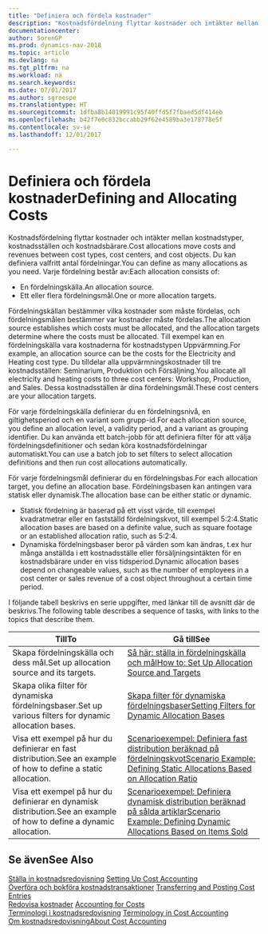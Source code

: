 ```yaml
---
title: "Definiera och fördela kostnader"
description: "Kostnadsfördelning flyttar kostnader och intäkter mellan kostnadstyper, kostnadsställen och kostnadsbärare. Du kan definiera valfritt antal fördelningar."
documentationcenter: 
author: SorenGP
ms.prod: dynamics-nav-2018
ms.topic: article
ms.devlang: na
ms.tgt_pltfrm: na
ms.workload: na
ms.search.keywords: 
ms.date: 07/01/2017
ms.author: sgroespe
ms.translationtype: HT
ms.sourcegitcommit: 1dfba8b14019991c95f40ffd5f7fbaed5df414eb
ms.openlocfilehash: b42f7e0c832bccabb29f62e4589ba3e178778e5f
ms.contentlocale: sv-se
ms.lasthandoff: 12/01/2017

---
```

# <a name="defining-and-allocating-costs"></a><span data-ttu-id="e994f-104">Definiera och fördela kostnader</span><span class="sxs-lookup"><span data-stu-id="e994f-104">Defining and Allocating Costs</span></span>
<span data-ttu-id="e994f-105">Kostnadsfördelning flyttar kostnader och intäkter mellan kostnadstyper, kostnadsställen och kostnadsbärare.</span><span class="sxs-lookup"><span data-stu-id="e994f-105">Cost allocations move costs and revenues between cost types, cost centers, and cost objects.</span></span> <span data-ttu-id="e994f-106">Du kan definiera valfritt antal fördelningar.</span><span class="sxs-lookup"><span data-stu-id="e994f-106">You can define as many allocations as you need.</span></span> <span data-ttu-id="e994f-107">Varje fördelning består av:</span><span class="sxs-lookup"><span data-stu-id="e994f-107">Each allocation consists of:</span></span>  

-   <span data-ttu-id="e994f-108">En fördelningskälla.</span><span class="sxs-lookup"><span data-stu-id="e994f-108">An allocation source.</span></span>  
-   <span data-ttu-id="e994f-109">Ett eller flera fördelningsmål.</span><span class="sxs-lookup"><span data-stu-id="e994f-109">One or more allocation targets.</span></span>  

<span data-ttu-id="e994f-110">Fördelningskällan bestämmer vilka kostnader som måste fördelas, och fördelningsmålen bestämmer var kostnader måste fördelas.</span><span class="sxs-lookup"><span data-stu-id="e994f-110">The allocation source establishes which costs must be allocated, and the allocation targets determine where the costs must be allocated.</span></span> <span data-ttu-id="e994f-111">Till exempel kan en fördelningskälla vara kostnaderna för kostnadstypen Uppvärmning.</span><span class="sxs-lookup"><span data-stu-id="e994f-111">For example, an allocation source can be the costs for the Electricity and Heating cost type.</span></span> <span data-ttu-id="e994f-112">Du tilldelar alla uppvärmningskostnader till tre kostnadsställen: Seminarium, Produktion och Försäljning.</span><span class="sxs-lookup"><span data-stu-id="e994f-112">You allocate all electricity and heating costs to three cost centers: Workshop, Production, and Sales.</span></span> <span data-ttu-id="e994f-113">Dessa kostnadsställen är dina fördelningsmål.</span><span class="sxs-lookup"><span data-stu-id="e994f-113">These cost centers are your allocation targets.</span></span>  

<span data-ttu-id="e994f-114">För varje fördelningskälla definierar du en fördelningsnivå, en giltighetsperiod och en variant som grupp-id.</span><span class="sxs-lookup"><span data-stu-id="e994f-114">For each allocation source, you define an allocation level, a validity period, and a variant as grouping identifier.</span></span> <span data-ttu-id="e994f-115">Du kan använda ett batch-jobb för att definiera filter för att välja fördelningsdefinitioner och sedan köra kostnadsfördelningar automatiskt.</span><span class="sxs-lookup"><span data-stu-id="e994f-115">You can use a batch job to set filters to select allocation definitions and then run cost allocations automatically.</span></span>  

<span data-ttu-id="e994f-116">För varje fördelningsmål definierar du en fördelningsbas.</span><span class="sxs-lookup"><span data-stu-id="e994f-116">For each allocation target, you define an allocation base.</span></span> <span data-ttu-id="e994f-117">Fördelningsbasen kan antingen vara statisk eller dynamisk.</span><span class="sxs-lookup"><span data-stu-id="e994f-117">The allocation base can be either static or dynamic.</span></span>  

-   <span data-ttu-id="e994f-118">Statisk fördelning är baserad på ett visst värde, till exempel kvadratmetrar eller en fastställd fördelningskvot, till exempel 5:2:4.</span><span class="sxs-lookup"><span data-stu-id="e994f-118">Static allocation bases are based on a definite value, such as square footage or an established allocation ratio, such as 5:2:4.</span></span>  
-   <span data-ttu-id="e994f-119">Dynamiska fördelningsbaser beror på värden som kan ändras, t.ex hur många anställda i ett kostnadsställe eller försäljningsintäkten för en kostnadsbärare under en viss tidsperiod.</span><span class="sxs-lookup"><span data-stu-id="e994f-119">Dynamic allocation bases depend on changeable values, such as the number of employees in a cost center or sales revenue of a cost object throughout a certain time period.</span></span>  

<span data-ttu-id="e994f-120">I följande tabell beskrivs en serie uppgifter, med länkar till de avsnitt där de beskrivs.</span><span class="sxs-lookup"><span data-stu-id="e994f-120">The following table describes a sequence of tasks, with links to the topics that describe them.</span></span>

|<span data-ttu-id="e994f-121">Till</span><span class="sxs-lookup"><span data-stu-id="e994f-121">To</span></span>|<span data-ttu-id="e994f-122">Gå till</span><span class="sxs-lookup"><span data-stu-id="e994f-122">See</span></span>|  
|--------|---------|  
|<span data-ttu-id="e994f-123">Skapa fördelningskälla och dess mål.</span><span class="sxs-lookup"><span data-stu-id="e994f-123">Set up allocation source and its targets.</span></span>|[<span data-ttu-id="e994f-124">Så här: ställa in fördelningskälla och mål</span><span class="sxs-lookup"><span data-stu-id="e994f-124">How to: Set Up Allocation Source and Targets</span></span>](finance-how-to-set-up-allocation-source-and-targets.md)|  
|<span data-ttu-id="e994f-125">Skapa olika filter för dynamiska fördelningsbaser.</span><span class="sxs-lookup"><span data-stu-id="e994f-125">Set up various filters for dynamic allocation bases.</span></span>|[<span data-ttu-id="e994f-126">Skapa filter för dynamiska fördelningsbaser</span><span class="sxs-lookup"><span data-stu-id="e994f-126">Setting Filters for Dynamic Allocation Bases</span></span>](finance-setting-filters-for-dynamic-allocation-bases.md)|  
|<span data-ttu-id="e994f-127">Visa ett exempel på hur du definierar en fast distribution.</span><span class="sxs-lookup"><span data-stu-id="e994f-127">See an example of how to define a static allocation.</span></span>|[<span data-ttu-id="e994f-128">Scenarioexempel: Definiera fast distribution beräknad på fördelningskvot</span><span class="sxs-lookup"><span data-stu-id="e994f-128">Scenario Example: Defining Static Allocations Based on Allocation Ratio</span></span>](finance-scenario-example-defining-static-allocations-based-on-allocation-ratio.md)|  
|<span data-ttu-id="e994f-129">Visa ett exempel på hur du definierar en dynamisk distribution.</span><span class="sxs-lookup"><span data-stu-id="e994f-129">See an example of how to define a dynamic allocation.</span></span>|[<span data-ttu-id="e994f-130">Scenarioexempel: Definiera dynamisk distribution beräknad på sålda artiklar</span><span class="sxs-lookup"><span data-stu-id="e994f-130">Scenario Example: Defining Dynamic Allocations Based on Items Sold</span></span>](finance-scenario-example-defining-dynamic-allocations-based-on-items-sold.md)|  

## <a name="see-also"></a><span data-ttu-id="e994f-131">Se även</span><span class="sxs-lookup"><span data-stu-id="e994f-131">See Also</span></span>  
 <span data-ttu-id="e994f-132">[Ställa in kostnadsredovisning](finance-set-up-cost-accounting.md) </span><span class="sxs-lookup"><span data-stu-id="e994f-132">[Setting Up Cost Accounting](finance-set-up-cost-accounting.md) </span></span>  
 <span data-ttu-id="e994f-133">[Överföra och bokföra kostnadstransaktioner](finance-transfer-and-post-cost-entries.md) </span><span class="sxs-lookup"><span data-stu-id="e994f-133">[Transferring and Posting Cost Entries](finance-transfer-and-post-cost-entries.md) </span></span>  
 <span data-ttu-id="e994f-134">[Redovisa kostnader](finance-manage-cost-accounting.md) </span><span class="sxs-lookup"><span data-stu-id="e994f-134">[Accounting for Costs](finance-manage-cost-accounting.md) </span></span>  
 <span data-ttu-id="e994f-135">[Terminologi i kostnadsredovisning](finance-terminology-in-cost-accounting.md) </span><span class="sxs-lookup"><span data-stu-id="e994f-135">[Terminology in Cost Accounting](finance-terminology-in-cost-accounting.md) </span></span>  
 [<span data-ttu-id="e994f-136">Om kostnadsredovisning</span><span class="sxs-lookup"><span data-stu-id="e994f-136">About Cost Accounting</span></span>](finance-about-cost-accounting.md)

